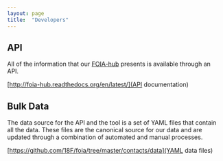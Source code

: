 ```yaml
---
layout: page
title:  "Developers"
---
```


## API

All of the information that our <a href="https://foia.18f.us">FOIA-hub</a>
presents is available through an API. 

[http://foia-hub.readthedocs.org/en/latest/](API documentation)

## Bulk Data

The data source for the API and the tool is a set of YAML files that contain
all the data. These files are the canonical source for our data and are updated
through a combination of automated and manual processes. 

[https://github.com/18F/foia/tree/master/contacts/data](YAML data files)

